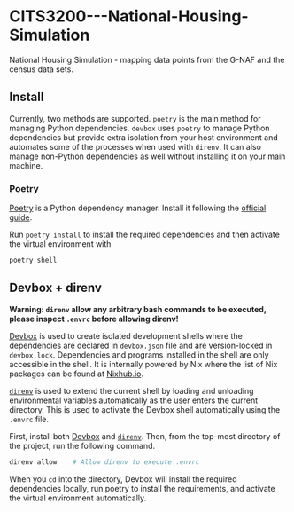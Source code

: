 # CITS3200---National-Housing-Simulation

National Housing Simulation - mapping data points from the G-NAF and the census data sets.

## Install

Currently, two methods are supported. `poetry` is the main method for managing Python dependencies. `devbox` uses `poetry` to manage Python dependencies but provide extra isolation from your host environment and automates some of the processes when used with `direnv`. It can also manage non-Python dependencies as well without installing it on your main machine.

### Poetry

[Poetry](https://python-poetry.org/) is a Python dependency manager. Install it following the [official guide](https://python-poetry.org/docs/#installing-with-the-official-installer).

Run `poetry install` to install the required dependencies and then activate the virtual environment with

```bash
poetry shell
```

## Devbox + direnv

**Warning: `direnv` allow any arbitrary bash commands to be executed, please inspect `.envrc` before allowing direnv!**

[Devbox](https://github.com/jetify-com/devbox) is used to create isolated development shells where the dependencies are declared in `devbox.json` file and are version-locked in `devbox.lock`. Dependencies and programs installed in the shell are only accessible in the shell. It is internally powered by Nix where the list of Nix packages can be found at [Nixhub.io](https://www.nixhub.io/).

[`direnv`](https://github.com/direnv/direnv) is used to extend the current shell by loading and unloading environmental variables automatically as the user enters the current directory. This is used to activate the Devbox shell automatically using the `.envrc` file.

First, install both [Devbox](https://github.com/jetify-com/devbox) and [`direnv`](https://github.com/direnv/direnv). Then, from the top-most directory of the project, run the following command. 

```bash
direnv allow    # Allow direnv to execute .envrc
```

When you `cd` into the directory, Devbox will install the required dependencies locally, run poetry to install the requirements, and activate the virtual environment automatically.
